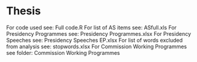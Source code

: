 # Thesis
For code used see: Full code.R
For list of AS items see: ASfull.xls
For Presidency Programmes see: Presidency Programmes.xlsx
For Presidency Speeches see: Presidency Speeches EP.xlsx
For list of words excluded from analysis see: stopwords.xlsx
For Commission Working Programmes see folder: Commission Working Programmes

